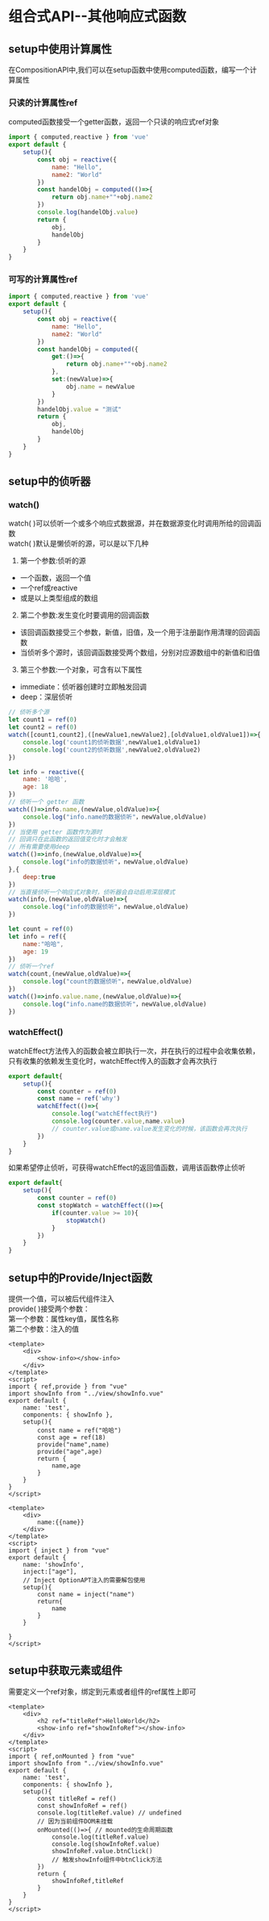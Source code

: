 # 组合式API--其他响应式函数
## setup中使用计算属性
在CompositionAPI中,我们可以在setup函数中使用computed函数，编写一个计算属性  
### 只读的计算属性ref
computed函数接受一个getter函数，返回一个只读的响应式ref对象  
``` js
import { computed,reactive } from 'vue'
export default {
    setup(){
        const obj = reactive({
            name: "Hello",
            name2: "World"
        })
        const handelObj = computed(()=>{
            return obj.name+""+obj.name2
        })
        console.log(handelObj.value)
        return {
            obj,
            handelObj
        }
    }
}
```
### 可写的计算属性ref
``` js
import { computed,reactive } from 'vue'
export default {
    setup(){
        const obj = reactive({
            name: "Hello",
            name2: "World"
        })
        const handelObj = computed({
            get:()=>{
                return obj.name+""+obj.name2
            },
            set:(newValue)=>{
                obj.name = newValue
            }
        })
        handelObj.value = "测试"
        return {
            obj,
            handelObj
        }
    }
}
```
## setup中的侦听器
### watch()
watch( )可以侦听一个或多个响应式数据源，并在数据源变化时调用所给的回调函数  
watch( )默认是懒侦听的源，可以是以下几种  
1. 第一个参数:侦听的源  
* 一个函数，返回一个值  
* 一个ref或reactive  
* 或是以上类型组成的数组  
2. 第二个参数:发生变化时要调用的回调函数
* 该回调函数接受三个参数，新值，旧值，及一个用于注册副作用清理的回调函数  
* 当侦听多个源时，该回调函数接受两个数组，分别对应源数组中的新值和旧值  
3. 第三个参数:一个对象，可含有以下属性
* immediate：侦听器创建时立即触发回调  
* deep：深层侦听  
``` js
// 侦听多个源
let count1 = ref(0)
let count2 = ref(0)
watch([count1,count2],([newValue1,newValue2],[oldValue1,oldValue1])=>{
    console.log('count1的侦听数据',newValue1,oldValue1)
    console.log('count2的侦听数据',newValue2,oldValue2)
})
```
``` js
let info = reactive({
    name: '哈哈',
    age: 18
})
// 侦听一个 getter 函数
watch(()=>info.name,(newValue,oldValue)=>{
    console.log("info.name的数据侦听"，newValue,oldValue)
})
// 当使用 getter 函数作为源时
// 回调只在此函数的返回值变化时才会触发
// 所有需要使用deep
watch(()=>info,(newValue,oldValue)=>{
    console.log("info的数据侦听"，newValue,oldValue)
},{
    deep:true
})
// 当直接侦听一个响应式对象时，侦听器会自动启用深层模式
watch(info,(newValue,oldValue)=>{
    console.log("info的数据侦听"，newValue,oldValue)
})
```
``` js
let count = ref(0)
let info = ref({
    name:"哈哈",
    age: 19
})
// 侦听一个ref
watch(count,(newValue,oldValue)=>{
    console.log("count的数据侦听"，newValue,oldValue)
})
watch(()=>info.value.name,(newValue,oldValue)=>{
    console.log("info.name的数据侦听"，newValue,oldValue)
})
```
### watchEffect()
watchEffect方法传入的函数会被立即执行一次，并在执行的过程中会收集依赖，只有收集的依赖发生变化时，watchEffect传入的函数才会再次执行  
``` js
export default{
    setup(){
        const counter = ref(0)
        const name = ref('why')
        watchEffect(()=>{
            console.log("watchEffect执行")
            console.log(counter.value,name.value)
            // counter.value或name.value发生变化的时候，该函数会再次执行
        })
    }
}
```
如果希望停止侦听，可获得watchEffect的返回值函数，调用该函数停止侦听
``` js
export default{
    setup(){
        const counter = ref(0)
        const stopWatch = watchEffect(()=>{
            if(counter.value >= 10){
                stopWatch()
            }
        })
    }
}
```
## setup中的Provide/Inject函数
提供一个值，可以被后代组件注入  
provide( )接受两个参数：  
第一个参数：属性key值，属性名称  
第二个参数：注入的值  
``` vue
<template>
    <div>
        <show-info></show-info>
    </div>
</template>
<script>
import { ref,provide } from "vue"
import showInfo from "../view/showInfo.vue"
export default {
    name: 'test',
    components: { showInfo },
    setup(){
        const name = ref("哈哈")
        const age = ref(18)
        provide("name",name)
        provide("age",age)
        return {
            name,age
        }
    }
}
</script>
```
``` vue
<template>
    <div>
        name:{{name}}
    </div>
</template>
<script>
import { inject } from "vue"
export default {
    name: 'showInfo',
    inject:["age"],
    // Inject OptionAPT注入的需要解包使用
    setup(){
        const name = inject("name")
        return{
            name
        }
    }
    
}
</script>
```
## setup中获取元素或组件
需要定义一个ref对象，绑定到元素或者组件的ref属性上即可
``` vue
<template>
    <div>
        <h2 ref="titleRef">HelloWorld</h2>
        <show-info ref="showInfoRef"></show-info>
    </div>
</template>
<script>
import { ref,onMounted } from "vue"
import showInfo from "../view/showInfo.vue"
export default {
    name: 'test',
    components: { showInfo },
    setup(){
        const titleRef = ref()
        const showInfoRef = ref()
        console.log(titleRef.value) // undefined
        // 因为当前组件DOM未挂载
        onMounted(()=>{ // mounted的生命周期函数
            console.log(titleRef.value)
            console.log(showInfoRef.value)
            showInfoRef.value.btnClick()
            // 触发showInfo组件中btnClick方法
        })
        return {
            showInfoRef,titleRef
        }
    }
}
</script>
```